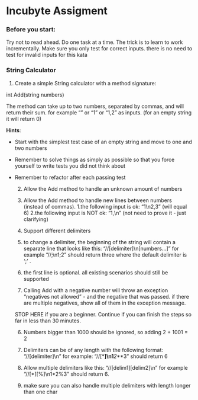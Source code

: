 # Incubyte Assigment

### Before you start:

Try not to read ahead.
Do one task at a time. The trick is to learn to work incrementally.
Make sure you only test for correct inputs. there is no need to test for invalid inputs for this kata

### String Calculator

1. Create a simple String calculator with a method signature:

int Add(string numbers)

The method can take up to two numbers, separated by commas, and will return their sum.
for example “” or “1” or “1,2” as inputs.
(for an empty string it will return 0)

**Hints**:

- Start with the simplest test case of an empty string and move to one and two numbers
- Remember to solve things as simply as possible so that you force yourself to write tests you did not think about
- Remember to refactor after each passing test

  2. Allow the Add method to handle an unknown amount of numbers

  3. Allow the Add method to handle new lines between numbers (instead of commas).
     1.the following input is ok: “1\n2,3” (will equal 6)
     2.the following input is NOT ok: “1,\n” (not need to prove it - just clarifying)

  4. Support different delimiters
  5. to change a delimiter, the beginning of the string will contain a separate line that looks like this: “//[delimiter]\n[numbers…]” for example “//;\n1;2” should return three where the default delimiter is ‘;’ .
  6. the first line is optional. all existing scenarios should still be supported

  7. Calling Add with a negative number will throw an exception “negatives not allowed” - and the negative that was passed.
     if there are multiple negatives, show all of them in the exception message.

  STOP HERE if you are a beginner. Continue if you can finish the steps so far in less than 30 minutes.

  6. Numbers bigger than 1000 should be ignored, so adding 2 + 1001 = 2

  7. Delimiters can be of any length with the following format: “//[delimiter]\n” for example: “//[***]\n1**_2_**3” should return 6

  8. Allow multiple delimiters like this: “//[delim1][delim2]\n” for example “//[\*][%]\n1\*2%3” should return 6.

  9. make sure you can also handle multiple delimiters with length longer than one char
